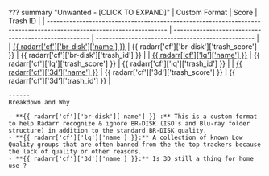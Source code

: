 ??? summary "Unwanted - [CLICK TO EXPAND]"
    | Custom Format                                                                                                       | Score                                                | Trash ID                                          |
    | ------------------------------------------------------------------------------------------------------------------- | ---------------------------------------------------- | ------------------------------------------------- |
    | [{{ radarr['cf']['br-disk']['name'] }}](/Radarr/Radarr-collection-of-custom-formats/#br-disk)                       | {{ radarr['cf']['br-disk']['trash_score'] }}         | {{ radarr['cf']['br-disk']['trash_id'] }}         |
    | [{{ radarr['cf']['lq']['name'] }}](/Radarr/Radarr-collection-of-custom-formats/#lq)                                 | {{ radarr['cf']['lq']['trash_score'] }}              | {{ radarr['cf']['lq']['trash_id'] }}              |
    | [{{ radarr['cf']['3d']['name'] }}](/Radarr/Radarr-collection-of-custom-formats/#3d)                                 | {{ radarr['cf']['3d']['trash_score'] }}              | {{ radarr['cf']['3d']['trash_id'] }}              |

    ------
    Breakdown and Why

    - **{{ radarr['cf']['br-disk']['name'] }} :** This is a custom format to help Radarr recognize & ignore BR-DISK (ISO's and Blu-ray folder structure) in addition to the standard BR-DISK quality.
    - **{{ radarr['cf']['lq']['name'] }}:** A collection of known Low Quality groups that are often banned from the the top trackers because the lack of quality or other reasons.
    - **{{ radarr['cf']['3d']['name'] }}:** Is 3D still a thing for home use ?
